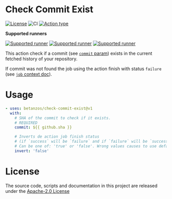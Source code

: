 # Check Commit Exist

[![License](https://img.shields.io/badge/License-Apache%202.0-blue.svg?logo=apache&logoColor=d22128&labelColor=262b31)](https://opensource.org/licenses/Apache-2.0)
![CI](https://github.com/betanzos/check-commit-exist/workflows/CI/badge.svg)
[![Action type](https://img.shields.io/badge/JS%20action-262b31?logo=javascript&logoColor=f7df1e)](https://docs.github.com/en/actions/creating-actions/about-actions#types-of-actions)

**Supported runners**

[![Supported runner](https://img.shields.io/badge/Linux-262b31?style=for-the-badge&logo=linux&logoColor=fcc624)](https://docs.github.com/en/actions/creating-actions/about-actions#docker-container-actions)
[![Supported runner](https://img.shields.io/badge/Windows-262b31?style=for-the-badge&logo=windows&logoColor=0078d6)](https://docs.github.com/en/actions/creating-actions/about-actions#docker-container-actions)
[![Supported runner](https://img.shields.io/badge/MacOS-262b31?style=for-the-badge&logo=apple&logoColor=999)](https://docs.github.com/en/actions/creating-actions/about-actions#docker-container-actions)

This action check if a commit (see [`commit` param](#usage)) exists in the current fetched history of your repository.

If commit was not found the job using the action finish with status `failure` (see [`job` context doc](https://docs.github.com/en/actions/reference/context-and-expression-syntax-for-github-actions#job-context)).

# Usage
```yaml
- uses: betanzos/check-commit-exist@v1
  with:
    # SHA of the commit to check if it exists.
    # REQUIRED
    commit: ${{ github.sha }}

    # Inverts de action job finish status
    # (if `success` will be `failure` and if `failure` will be `success`).
    # Can be one of: 'true' or 'false'. Wrong values causes to use default.
    invert: 'false'
```

# License
The source code, scripts and documentation in this project are released under the [Apache-2.0 License](LICENSE)
